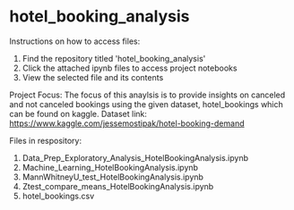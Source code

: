# hotel_booking_analysis
Instructions on how to access files:
  1. Find the repository titled 'hotel_booking_analysis'
  2. Click the attached ipynb files to access project notebooks
  3. View the selected file and its contents

Project Focus: The focus of this anaylsis is to provide insights on canceled and not canceled bookings using the given dataset, hotel_bookings which can be found on kaggle.
Dataset link: https://www.kaggle.com/jessemostipak/hotel-booking-demand

Files in respository: 
  1. Data_Prep_Exploratory_Analysis_HotelBookingAnalysis.ipynb 
  2. Machine_Learning_HotelBookingAnalysis.ipynb
  3. MannWhitneyU_test_HotelBookingAnalysis.ipynb
  4. Ztest_compare_means_HotelBookingAnalysis.ipynb
  5. hotel_bookings.csv
  
 
